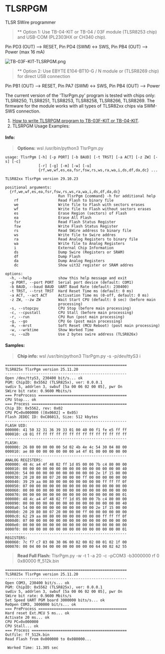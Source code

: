 # TLSRPGM
TLSR SWire programmer


>** Option 1:
Use TB-04-KIT or TB-04 / 03F module (TLSR8253 chip) and USB-COM (PL2303HX or CH340 chip).

Pin PD3 (OUT) --> RESET, Pin PD4 (SWM) <-> SWS, Pin PB4 (OUT) --> Power (max 16 mA)

![TB-03F-KIT-TLSRPGM.png](https://github.com/pvvx/TLSRPGM/blob/main/TB-03F-KIT-TLSRPGM.png)

>** Option 2:
Use EBYTE E104-BT10-G / N module or (TLSR8269 chip) for direct USB connection

Pin PB1 (OUT) --> RESET, Pin PA7 (SWM) <-> SWS, Pin PB4 (OUT) --> Power


The current version of the 'TlsrPgm.py' program is tested with chips only: TLSR8250, TLSR8251, TLSR8253, TLSR8258, TLSR8266, TLSR8269.
The firmware for the module works with all types of TLSR82xx chips via SWM-SWS connection.

1. [How to write TLSRPGM program to TB-03F-KIT or TB-04-KIT](https://github.com/pvvx/TLSRPGM/tree/main/sources/UART2SWire/tb-0x-pgm).
2. TLSRPGM Usage Examples:

#### Info: 
> **Options:** wsl /usr/bin/python3 TlsrPgm.py
```
usage: TlsrPgm [-h] [-p PORT] [-b BAUD] [-t TRST] [-a ACT] [-z ZW] [-s] [-c]
               [-r] [-g] [-m] [-w] [-u]
               {rf,we,wf,es,ea,fsr,fsw,rs,ws,ra,wa,i,ds,df,da,dc} ...

TLSR82xx TlsrPgm version 29.10.23

positional arguments:
  {rf,we,wf,es,ea,fsr,fsw,rs,ws,ra,wa,i,ds,df,da,dc}
                        Run TlsrPgm {command} -h for additional help
    rf                  Read Flash to binary file
    we                  Write file to Flash with sectors erases
    wf                  Write file to Flash without sectors erases
    es                  Erase Region (sectors) of Flash
    ea                  Erase All Flash
    fsr                 Read Flash Status Register
    fsw                 Write Flash Status Register
    rs                  Read SWire address to binary file
    ws                  Write file to Swire addres
    ra                  Read Analog Registers to binary file
    wa                  Write file to Analog Registers
    i                   External Chip Information
    ds                  Dump Swire (Registers or SRAM)
    df                  Dump Flash
    da                  Dump Analog Registers
    dc                  Show uit32 register or SRAM addres

options:
  -h, --help            show this help message and exit
  -p PORT, --port PORT  Serial port device (default: COM1)
  -b BAUD, --baud BAUD  UART Baud Rate (default: 230400)
  -t TRST, --trst TRST  Hard Reset Time ms (default: 0 ms)
  -a ACT, --act ACT     Activation Time ms (0-off, default: 0 ms)
  -z ZW, --zw ZW        Wait Start CPU (default: 0 sec) (before main
                        processing)
  -s, --stopcpu         CPU Stop (before main processing)
  -c, --cpustall        CPU Stall (before main processing)
  -r, --run             CPU Run (post main processing)
  -g, --go              CPU Go (post main processing)
  -m, --mrst            Soft Reset (MCU Reboot) (post main processing)
  -w, --wrktime         Show Worked Time
  -u, --u2b             Use 2 bytes swire address (TLSR826x)
```

#### Samples:
> **Chip info:** wsl /usr/bin/python3 TlsrPgm.py -s -p/dev/ttyS3 i
```
=======================================================
TLSR825x TlsrPgm version 25.11.20
-------------------------------------------------------
Open /dev/ttyS3, 230400 bit/s... ok
PGM: ChipID: 0x5562 (TLSR825x), ver: 0.0.0.1
swdiv 5, addrlen 3, swbuf [5a 00 06 02 00 05], pwr On
SWire bit rate: 0.9600 Mbits/s
=== PreProcess ========================================
CPU Stop... ok
=== Process ===========================================
Chip ID: 0x5562, rev: 0x02
CPU PC=0x000000 ([0x0602] = 0x05)
Flash JEDEC ID: 0xC86013, Size: 512 kbytes
-------------------------------------------------------
FLASH UID:
000000: 41 50 32 31 36 39 33 01 00 40 00 f1 fe e5 ff ff 
000010: c8 01 ff ff ff ff ff ff ff ff ff ff ff ff ff ff 
-------------------------------------------------------
FLASH:
000000: 26 80 00 00 00 00 5d 02 4b 4e 4c 54 30 04 88 00 
000010: ae 80 00 00 00 00 00 00 a4 4f 01 00 00 00 00 00 
-------------------------------------------------------
ANALOG REGISTERS:
000000: 48 4c a4 4f 48 02 ff 1d 05 00 00 7b c4 80 00 00 
000010: 00 00 00 00 00 00 00 00 00 00 00 00 00 00 00 40 
000020: 54 00 00 00 00 00 00 00 00 00 00 2e 1f 15 00 00 
000030: 20 20 80 80 07 20 00 00 00 ff 00 00 00 00 00 00 
000040: 39 29 aa 00 80 00 00 00 00 00 00 00 ff ff ff 0f 
000050: 07 00 00 00 00 00 00 00 00 00 00 00 00 00 00 00 
000060: 00 00 00 00 00 00 00 00 00 00 00 00 00 00 00 00 
000070: 00 00 00 00 00 00 00 00 00 00 00 00 00 00 00 01 
000080: 48 4c a4 4f 48 02 ff 1d 05 00 00 7b c4 80 00 00 
000090: 00 00 00 00 00 00 00 00 00 00 00 00 00 00 00 40 
0000a0: 54 00 00 00 00 00 00 00 00 00 00 2e 1f 15 00 00 
0000b0: 20 20 80 80 07 20 00 00 00 ff 00 00 00 00 00 00 
0000c0: 62 29 aa 00 80 00 00 00 00 00 00 00 ff ff ff 0f 
0000d0: 07 00 00 00 00 00 00 00 00 00 00 00 00 00 00 00 
0000e0: 00 00 00 00 00 00 00 00 00 00 00 00 00 00 00 00 
0000f0: 00 00 00 00 00 00 00 00 00 00 00 00 00 00 00 01 
-------------------------------------------------------
REGISTERS:
000060: 7c f7 c7 83 08 30 06 00 02 00 02 00 01 02 1f 00 
000070: 00 04 00 04 00 00 00 00 00 00 00 64 00 02 62 55 
```

> **Read Full Flash:** TlsrPgm.py -w -t 1 -a 20 -c -pCOM3 -b3000000 rf 0 0x80000 ff_512k.bin
```
=======================================================
TLSR825x TlsrPgm version 25.11.20
-------------------------------------------------------
Open COM3, 230400 bit/s... ok
PGM: ChipID: 0x5562 (TLSR825x), ver: 0.0.0.1
swdiv 5, addrlen 3, swbuf [5a 00 06 02 00 05], pwr On
SWire bit rate: 0.9600 Mbits/s
Set Speed UART PGM board 3000000 bits/s... ok
ReOpen COM3, 3000000 bit/s... ok
=== PreProcess ========================================
Hard reset Ext.MCU 5 ms... ok
Activate 20 ms... ok
CPU PC=0x000000
CPU Stall... ok
=== Process ===========================================
Outfile: ff_512k.bin
Read Flash from 0x000000 to 0x080000...
                               
 Worked Time: 11.305 sec
```

